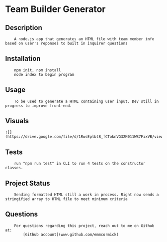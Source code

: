
# Team Builder Generator 


  ## Description
        A node.js app that generates an HTML file with team member info based on user's reponses to built in inquirer questions



  ## Installation
        npm init, npm install
        node index to begin program

  ## Usage
        To be used to generate a HTML containing user input. Dev still in progress to improve front-end.

  ## Visuals

    ![](https://drive.google.com/file/d/1RwsEplbtB_fCToknVG32K011WB7FixVB/view)


  ## Tests
        run "npm run test" in CLI to run 4 tests on the constructor classes.
  
  ## Project Status
        Sending formatted HTML still a work in process. Right now sends a stringified array to HTML file to meet minimum criteria

  ## Questions
        For questions regarding this project, reach out to me on Github at:
            [Github account](www.github.com/emmcormick)

  



